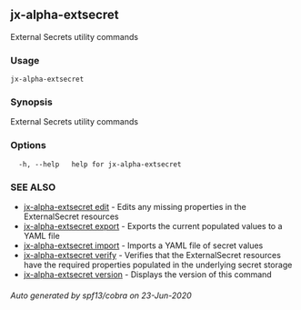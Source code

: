 ## jx-alpha-extsecret

External Secrets utility commands

### Usage

```
jx-alpha-extsecret
```

### Synopsis

External Secrets utility commands

### Options

```
  -h, --help   help for jx-alpha-extsecret
```

### SEE ALSO

* [jx-alpha-extsecret edit](jx-alpha-extsecret_edit.md)	 - Edits any missing properties in the ExternalSecret resources
* [jx-alpha-extsecret export](jx-alpha-extsecret_export.md)	 - Exports the current populated values to a YAML file
* [jx-alpha-extsecret import](jx-alpha-extsecret_import.md)	 - Imports a YAML file of secret values
* [jx-alpha-extsecret verify](jx-alpha-extsecret_verify.md)	 - Verifies that the ExternalSecret resources have the required properties populated in the underlying secret storage
* [jx-alpha-extsecret version](jx-alpha-extsecret_version.md)	 - Displays the version of this command

###### Auto generated by spf13/cobra on 23-Jun-2020
